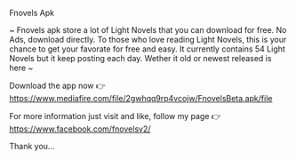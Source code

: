 Fnovels Apk

~ Fnovels apk store a lot of Light Novels that you can download for free. No Ads, download directly.
To those who love reading Light Novels, this is your chance to get your favorate for free and easy.
It currently contains 54 Light Novels but it keep posting each day. Wether it old or newest released is here ~

Download the app now
👉https://www.mediafire.com/file/2gwhqq9rp4vcojw/FnovelsBeta.apk/file

For more information just visit and like, follow my page
👉https://www.facebook.com/fnovelsv2/

Thank you...
